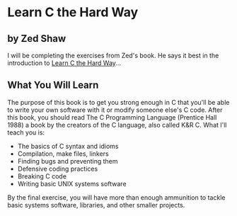 # Learn C the Hard Way
## by Zed Shaw

I will be completing the exercises from Zed's book. He says it best in the introduction to [Learn C the Hard Way](https://learncodethehardway.org/c/)...

## What You Will Learn
The purpose of this book is to get you strong enough in C that you'll be able to write your own software with it or modify someone else's C code. After this book, you should read The C Programming Language (Prentice Hall 1988) a book by the creators of the C language, also called K&R C. What I'll teach you is:  

- The basics of C syntax and idioms  
- Compilation, make files, linkers  
- Finding bugs and preventing them  
- Defensive coding practices  
- Breaking C code  
- Writing basic UNIX systems software  

By the final exercise, you will have more than enough ammunition to tackle basic systems software, libraries, and other smaller projects.
